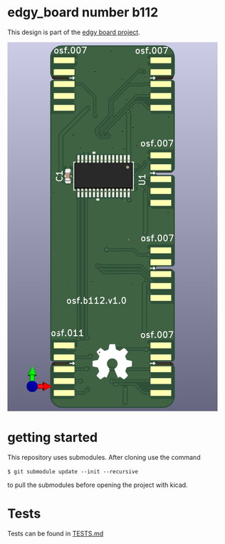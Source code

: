 # edgy_board number b112
This design is part of the [edgy board project](https://github.com/skunkforce/edgy_boards). 

![](/board/board.png)

# getting started
This repository uses submodules. After cloning use the command 

```$ git submodule update --init --recursive```

to pull the submodules before opening the project with kicad. 

# Tests
Tests can be found in [TESTS.md](TESTS.md)

